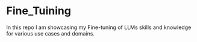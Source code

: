 # Fine_Tuining
In this repo I am showcasing my Fine-tuning of LLMs skills and knowledge for various use cases and domains.
